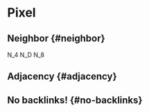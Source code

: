 # Pixel


## Neighbor {#neighbor}

N\_4
N\_D
N\_8


## Adjacency {#adjacency}


## No backlinks! {#no-backlinks}

